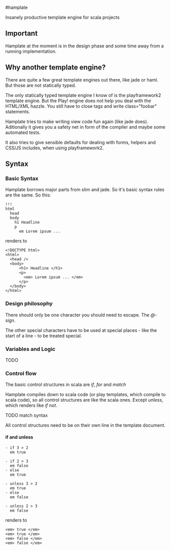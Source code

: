 #hamplate

Insanely productive template engine for scala projects

## Important ##
Hamplate at the moment is in the design phase and some time away from a running implementation.


## Why another template engine? ##
There are quite a few great template engines out there, like jade or haml.
But those are not statically typed.


The only statically typed template engine I know of is the playframework2 template engine.
But the Play! engine does not help you deal with the HTML/XML hazzle. You still have to close tags and write class="foobar" statements.


Hamplate tries to make writing view code fun again (like jade does).
Aditionally it gives you a safety net in form of the compiler and maybe some automated tests.

It also tries to give sensible defaults for dealing with forms, helpers and CSS/JS includes, when using playframework2.


## Syntax

### Basic Syntax ###
Hamplate borrows major parts from slim and jade.
So it's basic syntax rules are the same.
So this:

    !!!
    html
      head
      body
        h1 Headline
        p
          em Lorem ipsum ...

renders to


    <!DOCTYPE html>
    <html>
      <head />
      <body>
          <h1> Headline </h1>
          <p>
            <em> Lorem ipsum ... </em>
          </p>
      </body>
    </html>

### Design philosophy ###
There should only be one character you should need to escape. The *@*-sign.

The other special characters have to be used at special places - like the start of a line - to be treated special.

### Variables and Logic ###
TODO


### Control flow ###
The basic control structures in scala are *if*, *for* and *match*

Hamplate compiles down to scala code (or play templates, which compile to scala code),
so all control structures are like the scala ones. Except *unless*, which renders like *if not*.

TODO match syntax

All control structures need to be on their own line in the template document.


#### if and unless ####
    - if 3 > 2
      em true
      
    - if 2 > 3
      em false
    - else
      em true
      
    - unless 3 > 2
      em true
    - else
      em false
      
    - unless 2 > 3
      em false
renders to

    <em> true </em>
    <em> true </em>
    <em> false </em>
    <em> false </em>
